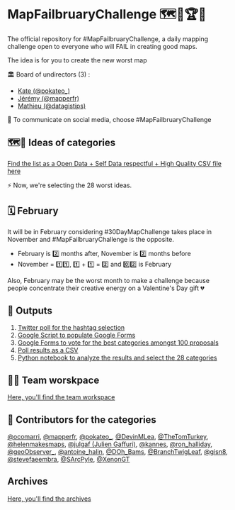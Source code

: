 # MapFailbruaryChallenge 🗺️🤢🏆🌟
The official repository for #MapFailbruaryChallenge, a daily mapping challenge open to everyone who will FAIL in creating good maps.

The idea is for you to create the new worst map

🏛 Board of undirectors (3) : 
- [Kate (@pokateo_)](https://twitter.com/pokateo_)
- [Jérémy (@mapperfr)](https://twitter.com/mapperfr)
-  [Mathieu (@datagistips)](https://twitter.com/datagistips)

📣 To communicate on social media, choose #MapFailbruaryChallenge

## 🗺️🤢 Ideas of categories
[Find the list as a Open Data + Self Data respectful + High Quality CSV file here](https://github.com/datagistips/MapFailbruaryChallenge/blob/main/data/01_Ideas/Ideas-List.csv)

⚡ Now, we're selecting the 28 worst ideas.

## 🗓 February
It will be in February considering #30DayMapChallenge takes place in November and #MapFailbruaryChallenge is the opposite.

- February is 2️⃣ months after, November is 2️⃣ months before
- November = 1️⃣1️⃣, 1️⃣ + 1️⃣ = 2️⃣ and 0️⃣2️⃣ is February

Also, February may be the worst month to make a challenge because people concentrate their creative energy on a Valentine's Day gift 💔

## 📄 Outputs
1. [Twitter poll for the hashtag selection](https://twitter.com/datagistips/status/1574530858429841408)
2. [Google Script to populate Google Forms](google-script/auto-populate-google-forms.gs)
3. [Google Forms to vote for the best categories amongst 100 proposals](https://forms.gle/dVAGmcQt3Fcz5pGb8  )
4. [Poll results as a CSV](data/02_Poll/)
5. [Python notebook to analyze the results and select the 28 categories](notebooks)

## 🤹‍♀️ Team worskpace
[Here, you'll find the team workspace](pages/For-the-team.md)

## 🐝 Contributors for the categories
[@ocomarri](https://twitter.com/ocomarri/status/1573581243190579200), [@mapperfr](https://twitter.com/mapperfr/status/1573584627645775873), [@pokateo_](https://twitter.com/pokateo_), [@DevinMLea](https://twitter.com/DevinMLea/status/1574387314532536321), [@TheTomTurkey](https://twitter.com/TheTomTurkey/status/1574396907207950336), [@helenmakesmaps](https://twitter.com/helenmakesmaps/status/1574382373550047234), [@julgaf (Julien Gaffuri)](https://twitter.com/julgaf), [@kannes](https://github.com/kannes), [@ron_halliday](https://twitter.com/ron_halliday), [@geoObserver_](https://twitter.com/geoObserver_/status/1574593079847550976), [@antoine_halin](https://twitter.com/antoine_halin/), [@DOh_Bams](https://twitter.com/DOh_Bams), [@BranchTwigLeaf](https://twitter.com/BranchTwigLeaf), [@gisn8](https://twitter.com/gisn8), [@stevefaeembra](https://twitter.com/stevefaeembra/), [@SArcPyle](https://twitter.com/SArcPyle), [@XenonGT](https://twitter.com/XenonGT)

## Archives
[Here, you'll find the archives](pages/Archives.md)